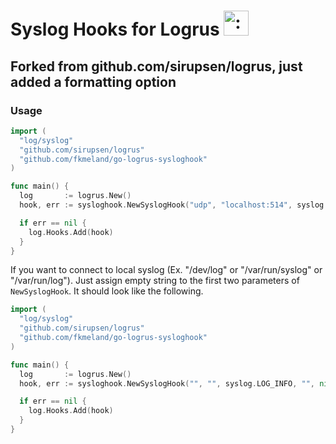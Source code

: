 # Syslog Hooks for Logrus <img src="http://i.imgur.com/hTeVwmJ.png" width="40" height="40" alt=":walrus:" class="emoji" title=":walrus:"/>
## Forked from github.com/sirupsen/logrus, just added a formatting option

### Usage

```go
import (
  "log/syslog"
  "github.com/sirupsen/logrus"
  "github.com/fkmeland/go-logrus-sysloghook"
)

func main() {
  log       := logrus.New()
  hook, err := sysloghook.NewSyslogHook("udp", "localhost:514", syslog.LOG_INFO, "", nil)

  if err == nil {
    log.Hooks.Add(hook)
  }
}
```

If you want to connect to local syslog (Ex. "/dev/log" or "/var/run/syslog" or "/var/run/log"). Just assign empty string to the first two parameters of `NewSyslogHook`. It should look like the following.

```go
import (
  "log/syslog"
  "github.com/sirupsen/logrus"
  "github.com/fkmeland/go-logrus-sysloghook"
)

func main() {
  log       := logrus.New()
  hook, err := sysloghook.NewSyslogHook("", "", syslog.LOG_INFO, "", nil)

  if err == nil {
    log.Hooks.Add(hook)
  }
}
```
